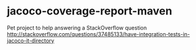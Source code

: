 # jacoco-coverage-report-maven

Pet project to help answering a StackOverflow question http://stackoverflow.com/questions/37485133/have-integration-tests-in-jacoco-it-directory
